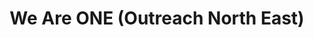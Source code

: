 ---
title: "We Are ONE (Outreach North East)"
url: /grimsby/we-are-one-outreach-north-east/
shop: charity
---